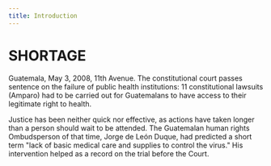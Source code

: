 ```yaml
---
title: Introduction
---
```


# SHORTAGE

Guatemala, May 3, 2008, 11th Avenue. The constitutional court passes sentence on the failure of public health institutions: 11 constitutional lawsuits (Amparo) had to be carried out for Guatemalans to have access to their legitimate right to health.

Justice has been neither quick nor effective, as actions have taken longer than a person should wait to be attended. The Guatemalan human rights Ombudsperson  of that time, Jorge de León Duque, had predicted a short term "lack of basic medical care and supplies to control the virus." His intervention helped as a record on the trial before the Court.